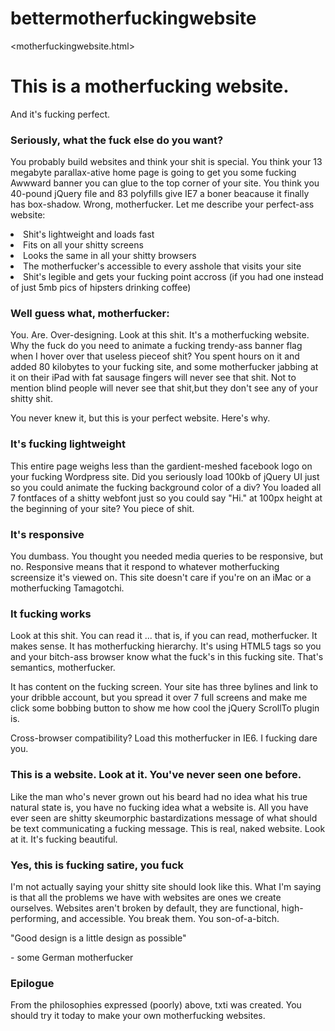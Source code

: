 # bettermotherfuckingwebsite
<motherfuckingwebsite.html> 
<head>
	<title>This is a motherfucking website.</title>
	<meta charset="utf-8" /> 
	<link rel="stylesheet" href="style.css" />
</head>
<body>
	<div id="container">
		<div id="header">
			<h1>This is a motherfucking website.</h1>
		</div>And it's fucking perfect.</div>
		<div id="content">
				<h3>Seriously, what the fuck else do you want?</h3>
			<div id="nav">
				<p>You probably build websites and think your shit is special. You think your 13 megabyte parallax-ative home page is going to get you some fucking Awwward banner you can glue to the top corner of your site. You think you 40-pound jQuery file and 83 polyfills give IE7 a boner beacause it finally has box-shadow. Wrong, motherfucker. Let me describe your perfect-ass website:</p>
				<li>Shit's lightweight and loads fast</li>
				<li>Fits on all your shitty screens</li>
				<li>Looks the same in all your shitty browsers</li>
				<li>The motherfucker's accessible to every asshole that visits your site</li>
				<li>Shit's legible and gets your fucking point accross (if you had one instead of just 5mb pics of hipsters drinking coffee)</li>
			<div id="content">
			<h3>Well guess what, motherfucker:</h3>
			<div id="nav">
			<p>You. Are. Over-designing. Look at this shit. It's a motherfucking website. Why the fuck do you need to animate a fucking trendy-ass banner flag when I hover over that useless pieceof shit? You spent hours on it and added 80 kilobytes to your fucking site, and some motherfucker jabbing at it on their iPad with fat sausage fingers will never see that shit. Not to mention blind people will never see that shit,but they don't see any of your shitty shit.</p>
			<p>You never knew it, but this is your perfect website. Here's why.</p>
			<div id="content">
			<h3>It's fucking lightweight</h3>
			<div id="nav">
			<p>This entire page weighs less than the gardient-meshed facebook logo on your fucking Wordpress site. Did you seriously load 100kb of jQuery UI just so you could animate the fucking background color of a div? You loaded all 7 fontfaces of a shitty webfont just so you could say "Hi." at 100px height at the beginning of your site? You piece of shit.</p>
			<div id="content">
			<h3>It's responsive</h3>
			<div id="nav">
			<p>You dumbass. You thought you needed media queries to be responsive, but no. Responsive means that it respond to whatever motherfucking screensize it's viewed on. This site doesn't care if you're on an iMac or a motherfucking Tamagotchi.</p>
			<div id="content">
			<h3>It fucking works</h3>
			<div id="nav">
			<p>Look at this shit. You can read it ... that is, if you can read, motherfucker. It makes sense. It has motherfucking hierarchy. It's using HTML5 tags so you and your bitch-ass browser know what the fuck's in this fucking site. That's semantics, motherfucker.</p>
			<p>It has content on the fucking screen. Your site has three bylines and link to your dribble account, but you spread it over 7 full screens and make me click some bobbing button to show me how cool the jQuery ScrollTo plugin is.</p>
			<p>Cross-browser compatibility? Load this motherfucker in IE6. I fucking dare you.</p>
			<div id="content">
			<h3>This is a website. Look at it. You've never seen one before.</h3>
			<div id="nav">
			<p>Like the man who's never grown out his beard had no idea what his true natural state is, you have no fucking idea what a website is. All you have ever seen are shitty skeumorphic bastardizations message of what should be text communicating a fucking message. This is real, naked website. Look at it. It's fucking beautiful.</p>
			<div id="content">
			<h3>Yes, this is fucking satire, you fuck</h3>
			<div id="nav">
			<p>I'm not actually saying your shitty site should look like this. What I'm saying is that all the problems we have with websites are ones we create ourselves. Websites aren't broken by default, they are functional, high-performing, and accessible. You break them. You son-of-a-bitch.</p>
				<p>"Good design is a little design as possible"</p>
				<p>- some German motherfucker</p>
			<div id="content">
			<h3>Epilogue</h3>
			<div id="nav">
			<p>From the philosophies expressed (poorly) above, txti was created. You should try it today to make your own motherfucking websites.</p>



